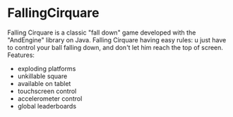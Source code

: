 # FallingCirquare
Falling Cirquare is a classic "fall down" game developed with the "AndEngine" library on Java. 
Falling Cirquare having easy rules: u just have to control your ball falling down, and don't let him reach the top of screen. 
Features: 
- exploding platforms 
- unkillable square 
- available on tablet 
- touchscreen control 
- accelerometer control 
- global leaderboards
